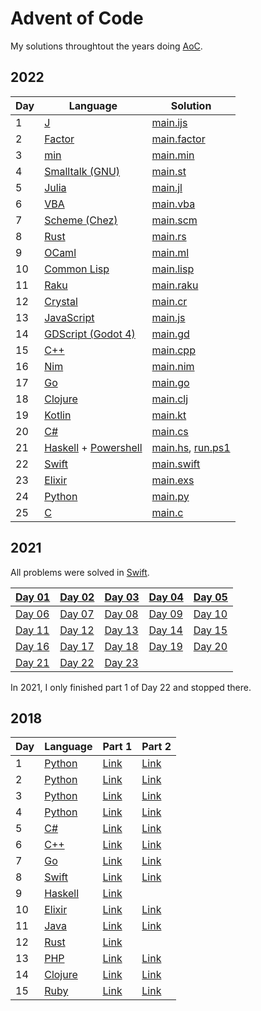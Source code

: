# Advent of Code
My solutions throughtout the years doing [AoC](https://adventofcode.com/).


## 2022

| Day | Language  | Solution |
| --- | ---       | ---    |
| 1   | [J](https://en.wikipedia.org/wiki/J_(programming_language))             | [main.ijs](./2022/day01/main.ijs)         |
| 2   | [Factor](https://en.wikipedia.org/wiki/Factor_(programming_language))   | [main.factor](./2022/day02/main.factor)   |
| 3   | [min](https://min-lang.org/)                                            | [main.min](./2022/day03/main.min)         |
| 4   | [Smalltalk (GNU)](https://en.wikipedia.org/wiki/Smalltalk)              | [main.st](./2022/day04/main.st)           |
| 5   | [Julia](https://en.wikipedia.org/wiki/Julia_(programming_language))     | [main.jl](./2022/day05/main.jl)           |
| 6   | [VBA](https://en.wikipedia.org/wiki/Visual_Basic_for_Applications)      | [main.vba](./2022/day06/main.vba)         |
| 7   | [Scheme (Chez)](https://en.wikipedia.org/wiki/Chez_Scheme)              | [main.scm](./2022/day07/main.scm)         |
| 8   | [Rust](https://en.wikipedia.org/wiki/Rust_(programming_language))       | [main.rs](./2022/day08/main.rs)           |
| 9   | [OCaml](https://en.wikipedia.org/wiki/OCaml)                            | [main.ml](./2022/day09/main.ml)           |
| 10  | [Common Lisp](https://en.wikipedia.org/wiki/Common_Lisp)                | [main.lisp](./2022/day10/main.lisp)       |
| 11  | [Raku](https://en.wikipedia.org/wiki/Raku_(programming_language))       | [main.raku](./2022/day11/main.raku)       |
| 12  | [Crystal](https://en.wikipedia.org/wiki/Crystal_(programming_language)) | [main.cr](./2022/day12/main.cr)           |
| 13  | [JavaScript](https://en.wikipedia.org/wiki/JavaScript)                  | [main.js](./2022/day13/main.js)           |
| 14  | [GDScript (Godot 4)](https://en.wikipedia.org/wiki/Godot_(game_engine)) | [main.gd](./2022/day14/main.gd)           |
| 15  | [C++](https://en.wikipedia.org/wiki/C%2B%2B)                            | [main.cpp](./2022/day15/main.cpp)         |
| 16  | [Nim](https://en.wikipedia.org/wiki/Nim_(programming_language))         | [main.nim](./2022/day16/main.nim)         |
| 17  | [Go](https://en.wikipedia.org/wiki/Go_(programming_language))           | [main.go](./2022/day17/main.go)           |
| 18  | [Clojure](https://en.wikipedia.org/wiki/Clojure)                        | [main.clj](./2022/day18/main.clj)         |
| 19  | [Kotlin](https://en.wikipedia.org/wiki/Kotlin_(programming_language))   | [main.kt](./2022/day19/main.kt)           |
| 20  | [C#](https://en.wikipedia.org/wiki/C_Sharp_(programming_language))      | [main.cs](./2022/day20/main.cs)           |
| 21  | [Haskell](https://en.wikipedia.org/wiki/Haskell) + [Powershell](https://en.wikipedia.org/wiki/PowerShell)   | [main.hs](./2022/day21/main.hs), [run.ps1](./2022/day21/run.ps1)     |
| 22  | [Swift](https://en.wikipedia.org/wiki/Swift_(programming_language))     | [main.swift](./2022/day22/main.swift)     |
| 23  | [Elixir](https://en.wikipedia.org/wiki/Elixir_(programming_language))   | [main.exs](./2022/day23/main.exs)         |
| 24  | [Python](https://en.wikipedia.org/wiki/Python_(programming_language))   | [main.py](./2022/day24/main.py)           |
| 25  | [C](https://en.wikipedia.org/wiki/C_(programming_language))             | [main.c](./2022/day25/main.c)             |



## 2021

All problems were solved in [Swift](https://en.wikipedia.org/wiki/Swift_(programming_language)).

| [Day 01](./2021/day01/day01.swift) | [Day 02](./2021/day02/day02.swift) | [Day 03](./2021/day03/day03.swift) | [Day 04](./2021/day04/day04.swift) | [Day 05](./2021/day05/day05.swift) |
| ---------- | -------- | -------- | -------- | -------- |
| [Day 06](./2021/day06/day06.swift) | [Day 07](./2021/day07/day07.swift) | [Day 08](./2021/day08/day08.swift) | [Day 09](./2021/day09/day09.swift) | [Day 10](./2021/day10/day10.swift) |
| [Day 11](./2021/day11/day11.swift) | [Day 12](./2021/day12/day12.swift) | [Day 13](./2021/day13/day13.swift) | [Day 14](./2021/day14/day14.swift) | [Day 15](./2021/day15/day15.swift) |
| [Day 16](./2021/day16/day16.swift) | [Day 17](./2021/day17/day17.swift) | [Day 18](./2021/day18/day18.swift) | [Day 19](./2021/day19/day19.swift) | [Day 20](./2021/day20/day20.swift) |
| [Day 21](./2021/day21/day21.swift) | [Day 22](./2021/day22/day22.swift) | [Day 23](./2021/day23/day23.swift) |                                    |                                    |

In 2021, I only finished part 1 of Day 22 and stopped there.



## 2018

| Day | Language  | Part 1 | Part 2 |
| --- | ---       | ---    | ---    |
| 1   | [Python](https://en.wikipedia.org/wiki/Python_(programming_language))   | [Link](./2018/day01/part1.py)     | [Link](./2018/day01/part2.py)     |
| 2   | [Python](https://en.wikipedia.org/wiki/Python_(programming_language))   | [Link](./2018/day02/part1.py)     | [Link](./2018/day02/part2.py)     |
| 3   | [Python](https://en.wikipedia.org/wiki/Python_(programming_language))   | [Link](./2018/day03/part1.py)     | [Link](./2018/day03/part2.py)     |
| 4   | [Python](https://en.wikipedia.org/wiki/Python_(programming_language))   | [Link](./2018/day04/part1.py)     | [Link](./2018/day04/part2.py)     |
| 5   | [C#](https://en.wikipedia.org/wiki/C_Sharp_(programming_language))      | [Link](./2018/day05/part1.cs)     | [Link](./2018/day05/part2.cs)     |
| 6   | [C++](https://en.wikipedia.org/wiki/C%2B%2B)                            | [Link](./2018/day06/part1.cpp)    | [Link](./2018/day06/part2.cpp)    |
| 7   | [Go](https://en.wikipedia.org/wiki/Go_(programming_language))           | [Link](./2018/day07/part1.go)     | [Link](./2018/day07/part2.go)     |
| 8   | [Swift](https://en.wikipedia.org/wiki/Swift_(programming_language))     | [Link](./2018/day08/part1.swift)  | [Link](./2018/day08/part2.swift)  |
| 9   | [Haskell](https://en.wikipedia.org/wiki/Haskell)                        | [Link](./2018/day09/part1.hs)     |                                   |
| 10  | [Elixir](https://en.wikipedia.org/wiki/Elixir_(programming_language))   | [Link](./2018/day10/part1.exs)    | [Link](./2018/day10/part2.exs)    |
| 11  | [Java](https://en.wikipedia.org/wiki/Java_(programming_language))       | [Link](./2018/day11/part1.java)   | [Link](./2018/day11/part2.java)   |
| 12  | [Rust](https://en.wikipedia.org/wiki/Rust_(programming_language))       | [Link](./2018/day12/part1.rs)     |                                   |
| 13  | [PHP](https://en.wikipedia.org/wiki/PHP)                                | [Link](./2018/day13/part1.php)    | [Link](./2018/day13/part2.php)    |
| 14  | [Clojure](https://en.wikipedia.org/wiki/Clojure)                        | [Link](./2018/day14/part1.clj)    | [Link](./2018/day14/part2.clj)    |
| 15  | [Ruby](https://en.wikipedia.org/wiki/Ruby_(programming_language))       | [Link](./2018/day15/part1.rb)     | [Link](./2018/day15/part2.rb)     |

